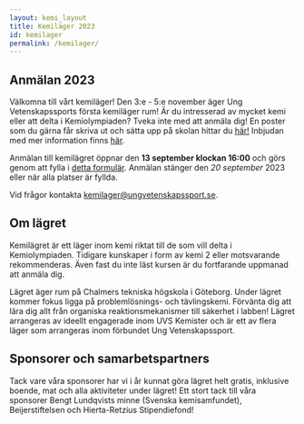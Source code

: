 ```yaml
---
layout: kemi_layout
title: Kemiläger 2023
id: kemilager
permalink: /kemilager/
---
```


## Anmälan 2023

Välkomna till vårt kemiläger! Den 3:e - 5:e november äger Ung Vetenskapssports första kemiläger rum! Är du intresserad av mycket kemi eller att delta i Kemiolympiaden? Tveka inte med att anmäla dig! En poster som du gärna får skriva ut och sätta upp på skolan hittar du [här!](/imgs/kemilager/kemilager_poster2023.png) Inbjudan med mer information finns [här](/imgs/kemilager/kemilager_inbjudan2023.png).

Anmälan till kemilägret öppnar den **13 september klockan 16:00** och görs genom att fylla i [detta formulär](https://forms.gle/sD5nN2tBiXwVG2w57). Anmälan stänger den *20 september* 2023 eller när alla platser är fyllda.

Vid frågor kontakta [kemilager@ungvetenskapssport.se](mailto:proglager@ungvetenskapssport.se).

## Om lägret

Kemilägret är ett läger inom kemi riktat till de som vill delta i Kemiolympiaden. Tidigare kunskaper i form av kemi 2 eller motsvarande rekommenderas. Även fast du inte läst kursen är du fortfarande uppmanad att anmäla dig.

Lägret äger rum på Chalmers tekniska högskola i Göteborg. Under lägret kommer fokus ligga på problemlösnings- och tävlingskemi. Förvänta dig att lära dig allt från organiska reaktionsmekanismer till säkerhet i labben! Lägret arrangeras av ideellt engagerade inom UVS Kemister och är ett av flera läger som arrangeras inom förbundet Ung Vetenskapssport.

## Sponsorer och samarbetspartners

Tack vare våra sponsorer har vi i år kunnat göra lägret helt gratis, inklusive boende, mat och alla aktiviteter under lägret! Ett stort tack till våra sponsorer Bengt Lundqvists minne (Svenska kemisamfundet), Beijerstiftelsen och Hierta-Retzius Stipendiefond!
